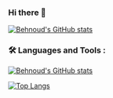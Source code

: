 ### Hi there 👋


[![Behnoud's GitHub stats](https://github-readme-stats.vercel.app/api?username=Behnoud&count_private=true&show_icons=true&theme=dracula)](https://github.com/Behnoud/Behnoud)

### :hammer_and_wrench: Languages and Tools :


[![Behnoud's GitHub stats](https://github-readme-streak-stats.herokuapp.com/?user=Behnoud&theme=dark)](https://github.com/Behnoud/Behnoud)

[![Top Langs](https://github-readme-stats.vercel.app/api/top-langs/?username=Behnoud&layout=compact&theme=vision-friendly-dark&count_private=true&show_icons=true)](https://github.com/anuraghazra/Behnoud)


<!--
**Behnoud/Behnoud** is a ✨ _special_ ✨ repository because its `README.md` (this file) appears on your GitHub profile.

Here are some ideas to get you started:

- 🔭 I’m currently working on ...
- 🌱 I’m currently learning ...
- 👯 I’m looking to collaborate on ...
- 🤔 I’m looking for help with ...
- 💬 Ask me about ...
- 📫 How to reach me: ...
- 😄 Pronouns: ...
- ⚡ Fun fact: ...
-->
